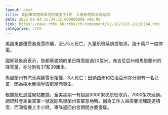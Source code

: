 ```yaml
---
layout: post
title: 美國東部遭暴風雪吹襲至少5死　大量航班取消或延誤
date: 2022-01-04 15:34:32.000000000 +08:00
link: https://news.rthk.hk/rthk/ch/component/k2/1627283-20220104.htm
categories: rthk
---
```


美國東部遭受暴風雪吹襲，至少5人死亡，大量航班延誤或取消，幾十萬戶一度停電。

國家氣象局表示，首都華盛頓的單日降雪超過20厘米，弗吉尼亞州和馬里蘭州的降雪量，亦分別有37和39厘米。

馬里蘭州有汽車與鏟雪車相撞，3人死亡；田納西州和佐治亞州亦分別有一名兒童，因為樹木倒塌壓毀房屋而喪生。

根據航班追蹤網站數據，全美星期一有超過3000架次航班取消，7000架次延誤。總統拜登乘坐空軍一號返回馬里蘭州空軍基地時，因為工作人員需要清理跑道積雪，而滯留機上半小時，車隊返回白宮期間亦要慢駛。
